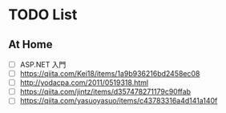 # TODO List
## At Home
 - [ ] ASP.NET 入門
 - [ ] https://qiita.com/Kei18/items/1a9b936216bd2458ec08
 - [ ] http://yodacpa.com/2011/0519318.html
 - [ ] https://qiita.com/jintz/items/d357478271179c90ffab
 - [ ] https://qiita.com/yasuoyasuo/items/c43783316a4d141a140f
